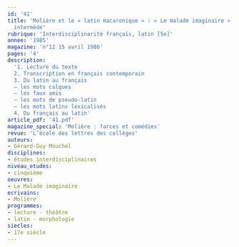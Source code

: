 ```yaml
---
id: '41'
title: 'Molière et le « latin macaronique » : « Le malade imaginaire », troisième
  intermède'
rubrique: 'Interdisciplinarité français, latin [5e]'
annee: '1985'
magazine: 'n°12 15 avril 1986'
pages: '4'
description: 
  '1. Lecture du texte
  2. Transcription en français contemporain
  3. Du latin au français
  – les mots calques
  – les faux amis
  – les mots de pseudo-latin
  – les mots latins lexicalisés
  4. Du français au latin'
article_pdf: '41.pdf'
magazine_special: 'Molière : farces et comédies'
revue: 'L’école des lettres des collèges'
auteurs:
- Gérard-Guy Mouchel
disciplines:
- études interdisciplinaires
niveau_etudes:
- cinquième
oeuvres:
- Le Malade imaginaire
ecrivains:
- Molière
programmes:
- lecture - théâtre
- latin - morphologie
siecles:
- 17e siècle
---
```

